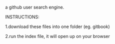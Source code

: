 a github user search engine.

INSTRUCTIONS:

1.download these files into one folder (eg. gitbook)

2.run the index file, it will open up on your browser
